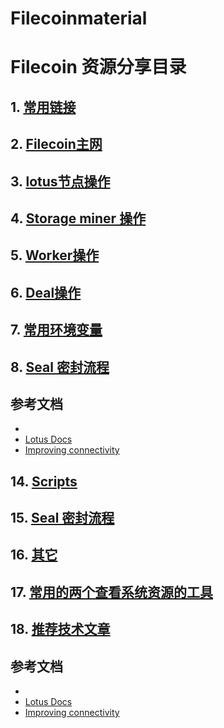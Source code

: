 # Filecoinmaterial

# Filecoin 资源分享目录

## 1. [常用链接](./1_ref_links.md)

## 2. [Filecoin主网](./2_mainnet.md)

## 3. [lotus节点操作](./3_lotus_op.md)

## 4. [Storage miner 操作](./4_miner_op.md)

## 5. [Worker操作](./5_worker_op.md)

## 6. [Deal操作](./6_deal_op.md)

## 7. [常用环境变量](./7_envs.md)

## 8. [Seal 密封流程](./8_seal_algorithm.md)


## **参考文档**
- 
- [Lotus Docs](https://docs.filecoin.io)
- [Improving connectivity](https://docs.filecoin.io/mine/connectivity/)










## 14. [Scripts](./14_scripts.md)

## 15. [Seal 密封流程](./16_seal_algorithm.md)

## 16. [其它](./17_others.md)

## 17. [常用的两个查看系统资源的工具](./18_useful_tools.md)

## 18. [推荐技术文章](./19_articles.md)


## **参考文档**
- 
- [Lotus Docs](https://docs.filecoin.io)
- [Improving connectivity](https://docs.filecoin.io/mine/connectivity/)









